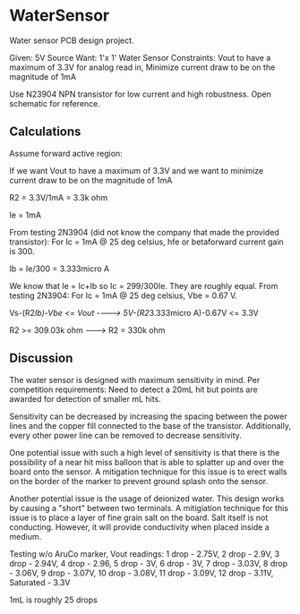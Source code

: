 # WaterSensor
Water sensor PCB design project.


Given: 5V Source
Want: 1'x 1' Water Sensor
Constraints: Vout to have a maximum of 3.3V for analog read in, Minimize current draw to be on the magnitude of 1mA

Use N23904 NPN transistor for low current and high robustness. Open schematic for reference.

Calculations
--------------------------------------------------------------------------------------------------------------------------
Assume forward active region:

If we want Vout to have a maximum of 3.3V and we want to minimize current draw to be on the magnitude of 1mA

R2 = 3.3V/1mA = 3.3k ohm 

Ie = 1mA

From testing 2N3904 (did not know the company that made the provided transistor): For Ic = 1mA @ 25 deg celsius, hfe or betaforward current gain is 300.

Ib = Ie/300 = 3.333micro A

We know that Ie = Ic+Ib so Ic = 299/300Ie. They are roughly equal. From testing 2N3904: For Ic = 1mA @ 25 deg celsius, Vbe = 0.67 V.

Vs-(R2*Ib)-Vbe <= Vout ----> 5V-(R2*3.333micro A)-0.67V <= 3.3V

R2 >= 309.03k ohm ---> R2 = 330k ohm



Discussion
--------------------------------------------------------------------------------------------------------------------------
The water sensor is designed with maximum sensitivity in mind. Per competition requirements: Need to detect a 20mL hit but points are awarded for detection of smaller mL hits.

Sensitivity can be decreased by increasing the spacing between the power lines and the copper fill connected to the base of the transistor. 
Additionally, every other power line can be removed to decrease sensitivity.

One potential issue with such a high level of sensitivity is that there is the possibility of a near hit miss balloon that is able to splatter up and over the board onto the sensor.
A mitigation technique for this issue is to erect walls on the border of the marker to prevent ground splash onto the sensor.

Another potential issue is the usage of deionized water. This design works by causing a "short" between two terminals.
A mitigiation technique for this issue is to place a layer of fine grain salt on the board. Salt itself is not conducting. However, it will provide conductivity when placed inside a medium.

Testing w/o AruCo marker, Vout readings: 1 drop - 2.75V, 2 drop - 2.9V, 3 drop - 2.94V, 4 drop - 2.96, 5 drop - 3V, 6 drop - 3V, 7 drop - 3.03V, 8 drop - 3.06V, 9 drop - 3.07V, 10 drop - 3.08V, 11 drop - 3.09V,  12 drop - 3.11V, Saturated - 3.3V


1mL is roughly 25 drops